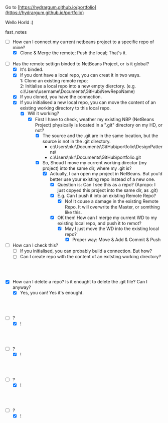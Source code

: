 Go to [https://hydrargum.github.io/portfolio](https://hydrargum.github.io/portfolio)

Wello Horld :)


fast_notes  

- [ ] How can I connect my current netbeans project to a specific repo of mine?
  - [X] Clone & Merge the remote; Push the local; That's it.
<br><br>
- [ ] Has the remote settign binded to NetBeans Project, or is it global?
  - [X] It's binded.
  - [X] If you dont have a local repo, you can creat it in two ways.  
      1: Clone an existing remote repo;  
      2: Initialise a local repo into a new empty dierctory.  (e.g. c:\Users\username\Documents\GitHub\NewRepoName)
  - [X] If you cloned, you have the connection.
  - [X] If you initialised a new local repo, you can move the content of an existing working directory to this local repo.  
      - [X] Will it working?  
        - [X] First I have to check, weather my existing NBP (NetBeans Project) physically is located in a ".git" directory on my HD, or not?
          - [X] The source and the .git are in the same location, but the source is not in the .git directory.    
              * c:\Users\nkr\Documents\GitHub\portfolio\DesignPatterns\
              * c:\Users\nkr\Documents\GitHub\portfolio\.git 
          - [X] So, Shoud I move my current working director (my project) into the same dir, where my .git is?
            - [X] Actually, I can open my project in NetBeans. But you'd better use your existing repo instead of a new one.
              - [X] Question is: Can I see this as a repo? (Apropo: I just copyed this project into the same dir, as .git)
              - [X] E.g. Can I push it into an existing Remote Repo?
                - [X] No! It couse a damage in the existing Remote Repo. It will overwrite the Master, or somthing like this.
              - [X] OK then! How can I merge my current WD to my existing local repo, and push it to remot?
                - [X] May I just move the WD into the existing local repo?
                  - [X] Proper way: Move & Add & Commit & Push
- [ ] How can I check this?
  - [ ] If you initialised, you can probably build a connection. But how?
  - [ ] Can I create repo with the content of an exitsting working directory?
      
<br><br>
- [X] How can I delete a repo? Is it enought to delete the .git file? Can I anyway?
  - [X] Yes, you can! Yes it's enought.

<br><br>
- [ ] ?
  - [X] !

<br><br>
- [ ] ?
  - [X] !

<br><br>
- [ ] ?
  - [X] !

<br><br>
- [ ] ?
  - [X] !
